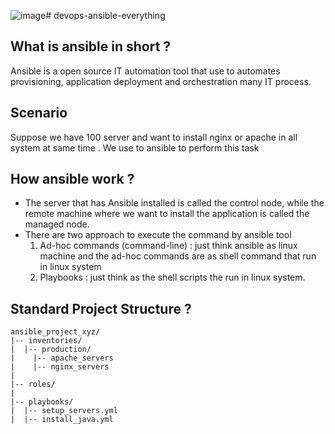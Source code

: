 ![image](https://github.com/abhiramdas99/devops-ansible-everything/assets/62290469/496d88ee-f0b1-4ad7-a153-be310f8d41c9)# devops-ansible-everything

## What is ansible in short ? 
Ansible is a open source IT automation tool that use to automates provisioning, application deployment and orchestration many IT process.

## Scenario 
Suppose we have 100 server and want to install nginx or apache in all system at same time . We  use to ansible to perform this task

## How ansible work ?
- The server that has Ansible installed is called the control node, while the remote machine where we want to install the application is called the managed node.
- There are two approach to execute the command by ansible tool
  1) Ad-hoc commands (command-line) : just think ansible as linux machine and  the ad-hoc commands are as shell command that  run in linux system
  2) Playbooks : just think as the shell scripts the run in linux system.   

## Standard Project Structure ?
```git
ansible_project_xyz/
|-- inventories/
|  |-- production/
|    |-- apache_servers
|    |-- nginx_servers
|
|-- roles/
|
|-- playbooks/
|  |-- setup_servers.yml
|  |-- install_java.yml 
```
